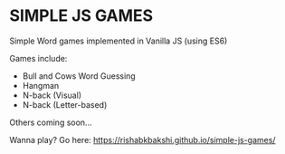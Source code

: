 # SIMPLE JS GAMES

Simple Word games implemented in Vanilla JS (using ES6)

Games include:
- Bull and Cows Word Guessing
- Hangman
- N-back (Visual)
- N-back (Letter-based)

Others coming soon...

Wanna play? Go here: https://rishabkbakshi.github.io/simple-js-games/

